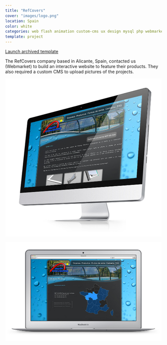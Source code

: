 ```yaml
---
title: "RefCovers"
cover: "images/logo.png"
location: Spain
color: white
categories: web flash animation custom-cms ux design mysql php webmarket
template: project
---
```


<p class="align-center">
<a class="btn" href="http://work.joanmira.com/webs/refcovers/" target="_blank">Launch archived template</a></p>

The RefCovers company based in Alicante, Spain, contacted us (Webmarket) to build an interactive website to feature their products. They also required a custom CMS to upload pictures of the projects.

![](./images/1.jpg)

![](./images/2.jpg)
